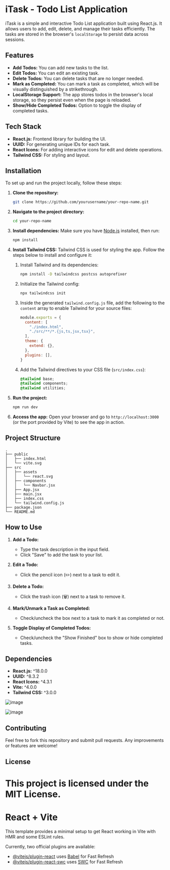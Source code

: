 # iTask - Todo List Application

iTask is a simple and interactive Todo List application built using React.js. It allows users to add, edit, delete, and manage their tasks efficiently. The tasks are stored in the browser's `localStorage` to persist data across sessions.

## Features

- **Add Todos:** You can add new tasks to the list.
- **Edit Todos:** You can edit an existing task.
- **Delete Todos:** You can delete tasks that are no longer needed.
- **Mark as Completed:** You can mark a task as completed, which will be visually distinguished by a strikethrough.
- **LocalStorage Support:** The app stores todos in the browser's local storage, so they persist even when the page is reloaded.
- **Show/Hide Completed Todos:** Option to toggle the display of completed tasks.

## Tech Stack

- **React.js:** Frontend library for building the UI.
- **UUID:** For generating unique IDs for each task.
- **React Icons:** For adding interactive icons for edit and delete operations.
- **Tailwind CSS:** For styling and layout.

## Installation

To set up and run the project locally, follow these steps:

1. **Clone the repository:**
   ```bash
   git clone https://github.com/yourusername/your-repo-name.git
   ```

2. **Navigate to the project directory:**
   ```bash
   cd your-repo-name
   ```

3. **Install dependencies:**
   Make sure you have [Node.js](https://nodejs.org/) installed, then run:
   ```bash
   npm install
   ```

4. **Install Tailwind CSS:**
   Tailwind CSS is used for styling the app. Follow the steps below to install and configure it:

   1. Install Tailwind and its dependencies:
      ```bash
      npm install -D tailwindcss postcss autoprefixer
      ```

   2. Initialize the Tailwind config:
      ```bash
      npx tailwindcss init
      ```

   3. Inside the generated `tailwind.config.js` file, add the following to the `content` array to enable Tailwind for your source files:
      ```js
      module.exports = {
        content: [
          "./index.html",
          "./src/**/*.{js,ts,jsx,tsx}",
        ],
        theme: {
          extend: {},
        },
        plugins: [],
      }
      ```

   4. Add the Tailwind directives to your CSS file (`src/index.css`):
      ```css
      @tailwind base;
      @tailwind components;
      @tailwind utilities;
      ```

5. **Run the project:**
   ```bash
   npm run dev
   ```

6. **Access the app:**
   Open your browser and go to `http://localhost:3000` (or the port provided by Vite) to see the app in action.

## Project Structure

```
.
├── public
│   ├── index.html
│   └── vite.svg
├── src
│   ├── assets
│   │   └── react.svg
│   ├── components
│   │   └── Navbar.jsx
│   ├── App.jsx
│   ├── main.jsx
│   ├── index.css
│   └── tailwind.config.js
├── package.json
└── README.md
```

## How to Use

1. **Add a Todo:** 
   - Type the task description in the input field.
   - Click "Save" to add the task to your list.
   
2. **Edit a Todo:** 
   - Click the pencil icon (✏️) next to a task to edit it.
   
3. **Delete a Todo:**
   - Click the trash icon (🗑️) next to a task to remove it.
   
4. **Mark/Unmark a Task as Completed:**
   - Check/uncheck the box next to a task to mark it as completed or not.

5. **Toggle Display of Completed Todos:**
   - Check/uncheck the "Show Finished" box to show or hide completed tasks.

## Dependencies

- **React.js:** ^18.0.0
- **UUID:** ^8.3.2
- **React Icons:** ^4.3.1
- **Vite:** ^4.0.0
- **Tailwind CSS:** ^3.0.0

![image](https://github.com/user-attachments/assets/8a4f3866-3983-4c6c-8fb7-363479571711)

![image](https://github.com/user-attachments/assets/367e7618-da90-4475-9e4b-0580c82dac2e)

## Contributing

Feel free to fork this repository and submit pull requests. Any improvements or features are welcome!

## License

This project is licensed under the MIT License.
=======
# React + Vite

This template provides a minimal setup to get React working in Vite with HMR and some ESLint rules.

Currently, two official plugins are available:

- [@vitejs/plugin-react](https://github.com/vitejs/vite-plugin-react/blob/main/packages/plugin-react/README.md) uses [Babel](https://babeljs.io/) for Fast Refresh
- [@vitejs/plugin-react-swc](https://github.com/vitejs/vite-plugin-react-swc) uses [SWC](https://swc.rs/) for Fast Refresh
